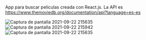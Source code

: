 App para buscar peliculas creada con React.js. La API es https://www.themoviedb.org/documentation/api?language=es-es


![Captura de pantalla 2021-09-22 215635](https://user-images.githubusercontent.com/58890694/134441066-12e157f5-021c-4b1c-baae-8d0640aff6e2.png)
![Captura de pantalla 2021-09-22 215942](https://user-images.githubusercontent.com/58890694/134441078-d613f216-2998-4ad7-95c5-e6e254edd0e2.png)
![Captura de pantalla 2021-09-22 215635](https://user-images.githubusercontent.com/58890694/134441082-996f5e09-7b47-483b-a001-c2d59504a746.png)
